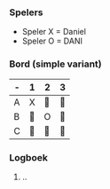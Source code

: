 ### Spelers
- Speler X = Daniel
- Speler O = DANI

### Bord (simple variant)
| - | 1 | 2 | 3 |
|---|---|---|---|
| A |X|🔲|🔲|
| B |🔲|O|🔲|
| C |🔲|🔲|🔲|

### Logboek
1. ..